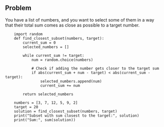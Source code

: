 ## Problem
You have a list of numbers, and you want to select some of them in a way that their total sum comes as close as possible to a target number.
```
    import random
    def find_closest_subset(numbers, target):
        current_sum = 0
        selected_numbers = []
        
        while current_sum != target:
            num = random.choice(numbers)
            
            # Check if adding the number gets closer to the target sum
            if abs(current_sum + num - target) < abs(current_sum - target):
                selected_numbers.append(num)
                current_sum += num
        
        return selected_numbers
    
    numbers = [3, 7, 12, 5, 9, 2]
    target = 20
    solution = find_closest_subset(numbers, target)
    print("Subset with sum closest to the target:", solution)
    print("Sum:", sum(solution))
```
